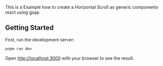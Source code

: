 This is a Example how to create a Horizontal Scroll as generic componento react using gsap

## Getting Started

First, run the development server:

```bash
pnpm run dev
```

Open [http://localhost:3000](http://localhost:3000) with your browser to see the result.
